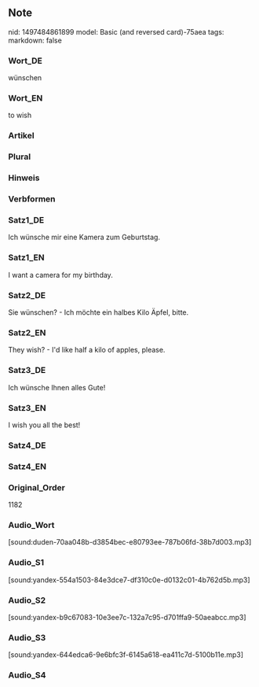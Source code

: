 ## Note
nid: 1497484861899
model: Basic (and reversed card)-75aea
tags: 
markdown: false

### Wort_DE
wünschen

### Wort_EN
to wish

### Artikel


### Plural


### Hinweis


### Verbformen


### Satz1_DE
Ich wünsche mir eine Kamera zum Geburtstag.

### Satz1_EN
I want a camera for my birthday.

### Satz2_DE
Sie wünschen? - Ich möchte ein halbes Kilo Äpfel, bitte.

### Satz2_EN
They wish? - I'd like half a kilo of apples, please.

### Satz3_DE
Ich wünsche Ihnen alles Gute!

### Satz3_EN
I wish you all the best!

### Satz4_DE


### Satz4_EN


### Original_Order
1182

### Audio_Wort
[sound:duden-70aa048b-d3854bec-e80793ee-787b06fd-38b7d003.mp3]

### Audio_S1
[sound:yandex-554a1503-84e3dce7-df310c0e-d0132c01-4b762d5b.mp3]

### Audio_S2
[sound:yandex-b9c67083-10e3ee7c-132a7c95-d701ffa9-50aeabcc.mp3]

### Audio_S3
[sound:yandex-644edca6-9e6bfc3f-6145a618-ea411c7d-5100b11e.mp3]

### Audio_S4

